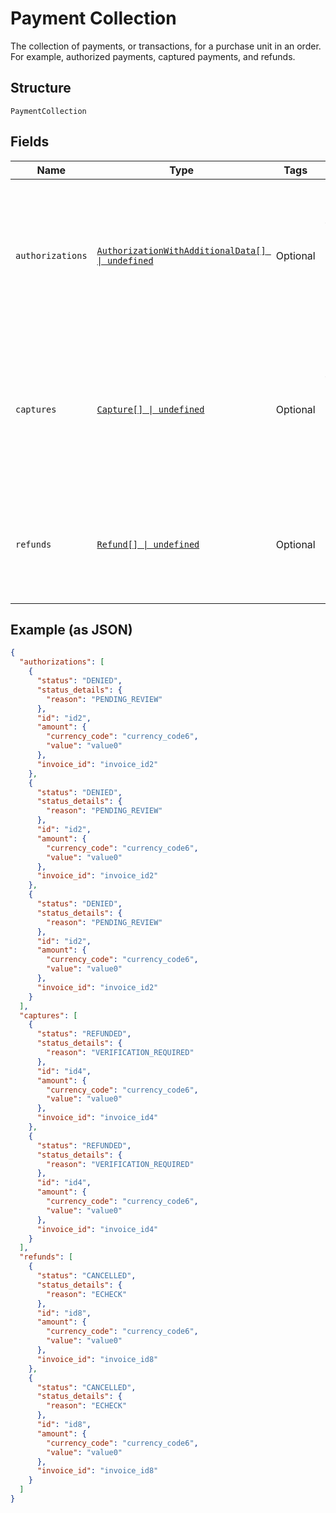 
# Payment Collection

The collection of payments, or transactions, for a purchase unit in an order. For example, authorized payments, captured payments, and refunds.

## Structure

`PaymentCollection`

## Fields

| Name | Type | Tags | Description |
|  --- | --- | --- | --- |
| `authorizations` | [`AuthorizationWithAdditionalData[] \| undefined`](../../doc/models/authorization-with-additional-data.md) | Optional | An array of authorized payments for a purchase unit. A purchase unit can have zero or more authorized payments. |
| `captures` | [`Capture[] \| undefined`](../../doc/models/capture.md) | Optional | An array of captured payments for a purchase unit. A purchase unit can have zero or more captured payments. |
| `refunds` | [`Refund[] \| undefined`](../../doc/models/refund.md) | Optional | An array of refunds for a purchase unit. A purchase unit can have zero or more refunds. |

## Example (as JSON)

```json
{
  "authorizations": [
    {
      "status": "DENIED",
      "status_details": {
        "reason": "PENDING_REVIEW"
      },
      "id": "id2",
      "amount": {
        "currency_code": "currency_code6",
        "value": "value0"
      },
      "invoice_id": "invoice_id2"
    },
    {
      "status": "DENIED",
      "status_details": {
        "reason": "PENDING_REVIEW"
      },
      "id": "id2",
      "amount": {
        "currency_code": "currency_code6",
        "value": "value0"
      },
      "invoice_id": "invoice_id2"
    },
    {
      "status": "DENIED",
      "status_details": {
        "reason": "PENDING_REVIEW"
      },
      "id": "id2",
      "amount": {
        "currency_code": "currency_code6",
        "value": "value0"
      },
      "invoice_id": "invoice_id2"
    }
  ],
  "captures": [
    {
      "status": "REFUNDED",
      "status_details": {
        "reason": "VERIFICATION_REQUIRED"
      },
      "id": "id4",
      "amount": {
        "currency_code": "currency_code6",
        "value": "value0"
      },
      "invoice_id": "invoice_id4"
    },
    {
      "status": "REFUNDED",
      "status_details": {
        "reason": "VERIFICATION_REQUIRED"
      },
      "id": "id4",
      "amount": {
        "currency_code": "currency_code6",
        "value": "value0"
      },
      "invoice_id": "invoice_id4"
    }
  ],
  "refunds": [
    {
      "status": "CANCELLED",
      "status_details": {
        "reason": "ECHECK"
      },
      "id": "id8",
      "amount": {
        "currency_code": "currency_code6",
        "value": "value0"
      },
      "invoice_id": "invoice_id8"
    },
    {
      "status": "CANCELLED",
      "status_details": {
        "reason": "ECHECK"
      },
      "id": "id8",
      "amount": {
        "currency_code": "currency_code6",
        "value": "value0"
      },
      "invoice_id": "invoice_id8"
    }
  ]
}
```

